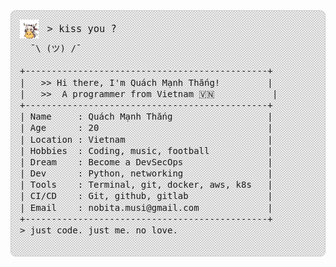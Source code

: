 <div style="
  font-family: monospace; 
  max-width: 700px; 
  border: 1px solid #ccc; 
  border-radius: 8px; 
  padding: 1em;
  background-color: #f0f0f0;
  background-image: 
    radial-gradient(circle at 1px 1px, #ccc 1px, transparent 1.5px),
    radial-gradient(circle at 3px 3px, #ccc 1px, transparent 1.5px);
  background-size: 4px 4px;
">

  <div style="display: flex; align-items: center; gap: 1em; margin-bottom: 0.5em;">
    <img src="https://raw.githubusercontent.com/aswinop/aswinop/main/asserts/anime.gif" height="30" alt="anime gif" style="flex-shrink: 0;" />
    <span style="font-size: 1.1em;">&gt; kiss you ?</span>
  </div>

  <pre style="margin: 0; line-height: 1.3;">
  ¯\ (ツ) /¯
<!--img src="/asserts/528237727_1672798980086365_8292597605039025271_n.jpg" width="25%" align="right" /-->
+----------------------------------------------+
|   >> Hi there, I'm Quách Mạnh Thắng!         |
|   >>  A programmer from Vietnam 🇻🇳           |
+----------------------------------------------+
| Name     : Quách Mạnh Thắng                  |
| Age      : 20                                |
| Location : Vietnam                           |
| Hobbies  : Coding, music, football           |
| Dream    : Become a DevSecOps                |
| Dev      : Python, networking                |
| Tools    : Terminal, git, docker, aws, k8s   |
| CI/CD    : Git, github, gitlab               |
| Email    : nobita.musi@gmail.com             |
+----------------------------------------------+
&gt; just code. just me. no love.
  </pre>

</div>
